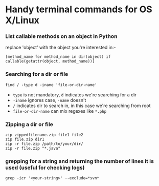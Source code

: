 # Handy terminal commands for OS X/Linux

### List callable methods on an object in Python
replace 'object' with the object you're interested in:-

```[method_name for method_name in dir(object) if callable(getattr(object, method_name))]```

### Searching for a dir or file
```markdown
find / -type d -iname 'file-or-dir-name'
```

- `type` is not mandatory, `d` indicates we're searching for a dir
- `-iname` ignores case, `-name` doesn't
- `/` indicates dir to search in, in this case we're searching from root
- `file-or-dir-name` can mix regexes like `*.php`

### Zipping a dir or file
```
zip zippedfilename.zip file1 file2
zip file.zip dir1
zip -r file.zip /path/to/your/dir/
zip -r file.zip "*.java"
```

### grepping for a string and returning the number of lines it is used (useful for checking logs)
```
grep -icr '<your-string>' --exclude=*svn*
```
